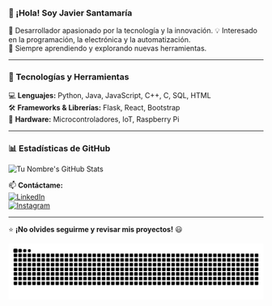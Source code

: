 ### 👋 ¡Hola! Soy Javier Santamaría 

🔧 Desarrollador apasionado por la tecnología y la innovación. 
💡 Interesado en la programación, la electrónica y la automatización.  
🚀 Siempre aprendiendo y explorando nuevas herramientas.  

---

### 🚀 Tecnologías y Herramientas  
💻 **Lenguajes:** Python, Java, JavaScript, C++, C, SQL, HTML  
🛠 **Frameworks & Librerías:** Flask, React, Bootstrap  
🔌 **Hardware:** Microcontroladores, IoT, Raspberry Pi  

---

### 📊 Estadísticas de GitHub  
![Tu Nombre's GitHub Stats](https://github-readme-stats.vercel.app/api?username=javiers2004&show_icons=true&theme=radical)  

📫 **Contáctame:**  
[![LinkedIn](https://img.shields.io/badge/LinkedIn-blue?style=flat&logo=linkedin)](https://www.linkedin.com/in/javier-santamaría-pascual-871597213)  
[![Instagram](https://img.shields.io/badge/Instagram-E4405F?style=flat&logo=instagram&logoColor=white)](https://instagram.com/javier.santamaria_)

---

⭐ **¡No olvides seguirme y revisar mis proyectos!** 😃 

<img src="https://raw.githubusercontent.com/javiers2004/javiers2004/output/snake.svg" alt="Snake animation" />

